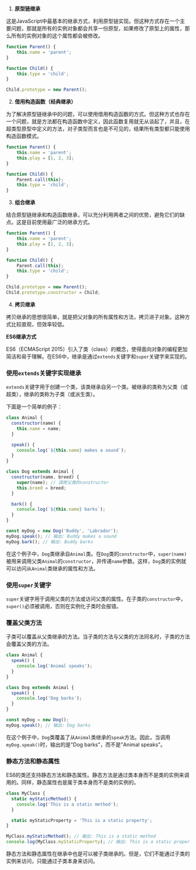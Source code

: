 1. **原型链继承**

这是JavaScript中最基本的继承方式，利用原型链实现。但这种方式存在一个主要问题，那就是所有的实例对象都会共享一份原型，如果修改了原型上的属性，那么所有的实例对象的这个属性都会被修改。


```javascript
function Parent() {
    this.name = 'parent';
}

function Child() {
    this.type = 'child';
}

Child.prototype = new Parent();
```
2. **借用构造函数（经典继承）**

为了解决原型链继承中的问题，可以使用借用构造函数的方式。但这种方式也存在一个问题，就是方法都在构造函数中定义，因此函数复用就无从谈起了，并且，在超类型原型中定义的方法，对子类型而言也是不可见的，结果所有类型都只能使用构造函数模式。


```javascript
function Parent() {
    this.name = 'parent';
    this.play = [1, 2, 3];
}

function Child() {
    Parent.call(this);
    this.type = 'child';
}
```
3. **组合继承**

结合原型链继承和构造函数继承，可以充分利用两者之间的优势，避免它们的缺点。这是目前使用最广泛的继承方式。


```javascript
function Parent() {
    this.name = 'parent';
    this.play = [1, 2, 3];
}

function Child() {
    Parent.call(this);
    this.type = 'child';
}

Child.prototype = new Parent();
Child.prototype.constructor = Child;
```
4. **拷贝继承**

拷贝继承的思想很简单，就是把父对象的所有属性和方法，拷贝进子对象。这种方式比较直观，但效率较低。

**ES6继承方式**

ES6（ECMAScript 2015）引入了类（class）的概念，使得面向对象的编程更加简洁和易于理解。在ES6中，继承是通过`extends`关键字和`super`关键字来实现的。

### 使用`extends`关键字实现继承

`extends`关键字用于创建一个类，该类继承自另一个类。被继承的类称为父类（或超类），继承的类称为子类（或派生类）。

下面是一个简单的例子：


```javascript
class Animal {
  constructor(name) {
    this.name = name;
  }

  speak() {
    console.log(`${this.name} makes a sound`);
  }
}

class Dog extends Animal {
  constructor(name, breed) {
    super(name); // 调用父类的constructor
    this.breed = breed;
  }

  bark() {
    console.log(`${this.name} barks`);
  }
}

const myDog = new Dog('Buddy', 'Labrador');
myDog.speak(); // 输出: Buddy makes a sound
myDog.bark(); // 输出: Buddy barks
```
在这个例子中，`Dog`类继承自`Animal`类。在`Dog`类的`constructor`中，`super(name)`被用来调用父类`Animal`的`constructor`，并传递`name`参数。这样，`Dog`类的实例就可以访问从`Animal`类继承的属性和方法。

### 使用`super`关键字

`super`关键字用于调用父类的方法或访问父类的属性。在子类的`constructor`中，`super()`必须被调用，否则在实例化子类时会报错。

### 覆盖父类方法

子类可以覆盖从父类继承的方法。当子类的方法与父类的方法同名时，子类的方法会覆盖父类的方法。


```javascript
class Animal {
  speak() {
    console.log('Animal speaks');
  }
}

class Dog extends Animal {
  speak() {
    console.log('Dog barks');
  }
}

const myDog = new Dog();
myDog.speak(); // 输出: Dog barks
```
在这个例子中，`Dog`类覆盖了从`Animal`类继承的`speak`方法。因此，当调用`myDog.speak()`时，输出的是"Dog barks"，而不是"Animal speaks"。

### 静态方法和静态属性

ES6的类还支持静态方法和静态属性。静态方法是通过类本身而不是类的实例来调用的。同样，静态属性也是属于类本身而不是类的实例的。


```javascript
class MyClass {
  static myStaticMethod() {
    console.log('This is a static method');
  }

  static myStaticProperty = 'This is a static property';
}

MyClass.myStaticMethod(); // 输出: This is a static method
console.log(MyClass.myStaticProperty); // 输出: This is a static property
```
静态方法和静态属性在继承中也是可以被子类继承的。但是，它们不能通过子类的实例来访问，只能通过子类本身来访问。